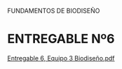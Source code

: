 FUNDAMENTOS DE BIODISEÑO
<h1><b> ENTREGABLE Nº6</b></h1>


[Entregable 6, Equipo 3 Biodiseño.pdf](https://github.com/user-attachments/files/15835854/Entregable.6.Equipo.3.Biodiseno.pdf)
